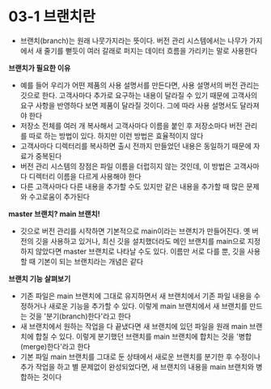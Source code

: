 # 03-1 브랜치란
- 브랜치(branch)는 원래 나뭇가지라는 뜻이다. 버전 관리 시스템에서는 나무가 가지에서 새 줄기를 뻗듯이 여러 갈래로 퍼지는 데이터 흐름을 가리키는 말로 사용한다

**브랜치가 필요한 이유**
- 예를 들어 우리가 어떤 제품의 사용 설명서를 만든다면, 사용 설명서의 버전 관리는 깃으로 한다. 고객사마다 추가로 요구하는 내용이 달라질 수 있기 때문에 고객사의 요구 사항을 반영하다 보면 제품이 달라질 것이다. 그에 따라 사용 설명서도 달라져야 한다
- 저장소 전체를 여러 개 복사해서 고객사마다 이름을 붙인 후 저장소마다 버전 관리를 따로 하는 방법이 있다. 하지만 이런 방법은 효율적이지 않다
- 고객사마다 디렉터리를 복사하면 출시 전까지 만들었던 내용은 동일하기 때문에 자료가 중복된다
- 버전 관리 시스템의 장점은 파일 이름을 더럽히지 않는 것인데, 이 방법은 고객사마다 디렉터리 이름을 다르게 사용해야 한다
- 다른 고객사마다 다른 내용을 추가할 수도 있지만 같은 내용을 추가할 때 많은 문제와 수고로움이 추가된다

**master 브랜치? main 브랜치!**
- 깃으로 버전 관리를 시작하면 기본적으로 main이라는 브랜치가 만들어진다. 옛 버전의 깃을 사용하고 있거나, 최신 깃을 설치했더라도 메인 브랜치를 main으로 지정하지 않았다면 master 브랜치로 나타날 수도 있다. 이름만 서로 다를 뿐, 깃을 사용할 때 기본이 되는 브랜치라는 개념은 같다

**브랜치 기능 살펴보기**
- 기존 파일은 main 브랜치에 그대로 유지하면서 새 브랜치에서 기존 파일 내용을 수정하거나 새로운 기능을 추가할 수 있다. 이렇게 main 브랜치에서 새 브랜치를 만드는 것을 '분기(branch)한다'라고 한다
- 새 브랜치에서 원하는 작업을 다 끝냈다면 새 브랜치에 있던 파일을 원래 main 브랜치에 합칠 수 있다. 이렇게 분기했던 브랜치를 main 브랜치에 합치는 것을 '병합(merge)한다'라고 한다
- 기본 파일 main 브랜치를 그대로 둔 상태에서 새로운 브랜치를 분기한 후 수정이나 추가 작업을 하고 별 문제없이 완성되었다면, 새 브랜치의 내용을 main 브랜치와 병합하는 것이다